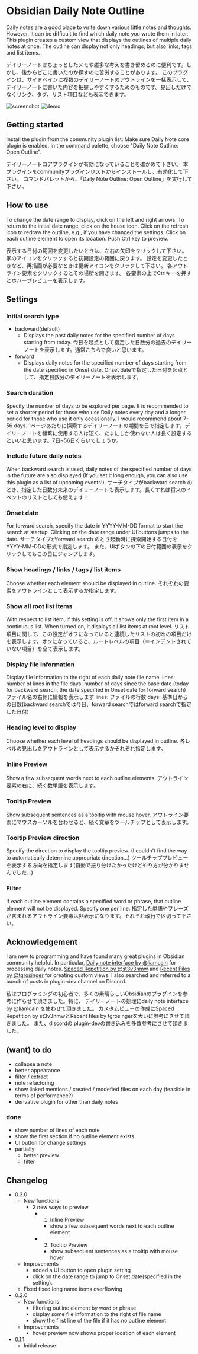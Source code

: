 # Obsidian Daily Note Outline
Daily notes are a good place to write down various little notes and thoughts. However, it can be difficult to find which daily note you wrote them in later.
This plugin creates a custom view that displays the outlines of multiple daily notes at once. The outline can display not only headings, but also links, tags and list items.

デイリーノートはちょっとしたメモや雑多な考えを書き留めるのに便利です。しかし、後からどこに書いたのか探すのに苦労することがあります。
このプラグインは、サイドペインに複数のデイリーノートのアウトラインを一括表示して、デイリーノートに書いた内容を把握しやすくするためのものです。見出しだけでなくリンク、タグ、リスト項目なども表示できます。

![screenshot](others/screenshot.png)
![demo](others/demo.gif)


## Getting started
Install the plugin from the community plugin list.
Make sure Daily Note core plugin is enabled.
In the command palette, choose "Daily Note Outline: Open Outline".

デイリーノートコアプラグインが有効になっていることを確かめて下さい。
本プラグインをcommunityプラグインリストからインストールし、有効化して下さい。
コマンドパレットから、「Daily Note Outline: Open Outline」を実行して下さい。

## How to use
To change the date range to display, click on the left and right arrows.
To return to the initial date range, click on the house icon.
Click on the refresh icon to redraw the outline, e.g., if you have changed the settings.
Click on each outline element to open its location.
Push Ctrl key to preview.

表示する日付の範囲を変更したいときは、左右の矢印をクリックして下さい。
家のアイコンをクリックすると初期設定の範囲に戻ります。
設定を変更したときなど、再描画が必要なときは更新アイコンをクリックして下さい。
各アウトライン要素をクリックするとその場所を開きます。
各要素の上でCtrlキーを押すとホバープレビューを表示します。

## Settings
### Initial search type
- backward(default)
	- Displays the past daily notes for the specified number of days starting from today.  今日を起点として指定した日数分の過去のデイリーノートを表示します。通常こちらで良いと思います。
- forward
	- Displays daily notes for the specified number of days starting from the date specified in Onset date. Onset dateで指定した日付を起点として、指定日数分のデイリーノートを表示します。
### Search duration
Specify the number of days to be explored per page. It is recommended to set a shorter period for those who use Daily notes every day and a longer period for those who use it only occasionally. I would recommend about 7-56 days.
1ページあたりに探索するデイリーノートの期間を日で指定します。デイリーノートを頻繁に使用する人は短く、たまにしか使わない人は長く設定するといいと思います。7日~56日くらいでしょうか。

### Include future daily notes
When backward search is used, daily notes of the specified number of days in the future are also displayed (If you set it long enough, you can also use this plugin as a list of upcoming events!).
サーチタイプがbackward search のとき、指定した日数分未来のデイリーノートも表示します。長くすれば将来のイベントのリストとしても使えます！

### Onset date
For forward search, specify the date in YYYY-MM-DD format to start the search at startup.
Clicking on the date range under UI buttons jumps to the date.
サーチタイプがforward search のとき起動時に探索開始する日付をYYYY-MM-DDの形式で指定します。
また、UIボタンの下の日付範囲の表示をクリックしてもこの日にジャンプします。

### Show headings / links / tags / list items 
Choose whether each element should be displayed in outline.
それぞれの要素をアウトラインとして表示するか指定します。

### Show all root list items
With respect to list item, if this setting is off, it shows only the first item in a continuous list. When turned on, it displays all list items at root level.
リスト項目に関して、この設定がオフになっていると連続したリストの初めの項目だけを表示します。オンになっていると、ルートレベルの項目（＝インデントされていない項目）を全て表示します。

### Display file information
Display file information to the right of each daily note file name.
lines: number of lines in the file
days: number of days since the base date (today for backward search, the date specified in Onset date for forward search)
ファイル名の右側に情報を表示します
lines: ファイルの行数
days: 基準日からの日数(backward searchでは今日、forward searchではforward searchで指定した日付)

### Heading level to display
Choose whether each level of headings should be displayed in outline.
各レベルの見出しをアウトラインとして表示するかそれぞれ指定します。

### Inline Preview
Show a few subsequent words next to each outline elements.
アウトライン要素の右に、続く数単語を表示します。

### Tooltip Preview
Show subsequent sentences as a tooltip with mouse hover.
アウトライン要素にマウスカーソルを合わせると、続く文章をツールチップとして表示します。

### Tooltip Preview direction
Specify the direction to display the tooltip preview.
(I couldn't find the way to automatically determine appropriate direction...)
ツールチッププレビューを表示する方向を指定します(自動で振り分けたかったけどやり方が分かりませんでした…)

### Filter
If each outline element contains a specified word or phrase, that outline element will not be displayed.
Specify one per line.
指定した単語やフレーズが含まれるアウトライン要素は非表示になります。それぞれ改行で区切って下さい。

## Acknowledgement
I am new to programming and have found many great plugins in Obsidian community helpful. In particular, 
[Daily note interface by @liamcain](https://github.com/liamcain/obsidian-daily-notes-interface) for processing daily notes.
[Spaced Repetition by @st3v3nmw](https://github.com/st3v3nmw/obsidian-spaced-repetition) and [Recent Files by @tgrosinger](https://github.com/tgrosinger/recent-files-obsidian) for creating custom views.
I also searched and referred to a bunch of posts in plugin-dev channel on Discord.

私はプログラミングの初心者で、多くの素晴らしいObsidianのプラグインを参考に作らせて頂きました。特に、
デイリーノートの処理にdaily note interface by @liamcain を使わせて頂きました。
カスタムビューの作成にSpaced Repetition by st3v3nmwとRecent files by tgrosingerを大いに参考にさせて頂きました。
また、discordの plugin-devの書き込みを多数参考にさせて頂きました。

## (want) to do
- collapse a note
- better appearance
- filter / extract
- note refactoring
- show linked mentions / created / modefied files on each day (feasible in terms of performance?)
- derivative plugin for other than daily notes

### done
- show number of lines of each note
- show the first section if no outline element exists
- UI button for change settings
- partially
	- better preview
	- filter

## Changelog
- 0.3.0
	- New functions
		- 2 new ways to preview
			- 1. Inline Preview
				- show a few subsequent words next to each outline element
			- 2. Tooltip Preview
				- show subsequent sentences as a tooltip with mouse hover
	- Improvements
		- added a UI button to open plugin setting
		- click on the date range to jump to Onset date(specified in the setting).
	- Fixed
		fixed long name items overflowing
- 0.2.0
	- New functions
		- filtering outline element by word or phrase
		- display some file information to the right of file name
		- show the first line of the file if it has no outline element
	- Improvements
		- hover preview now shows proper location of each element
- 0.1.1
	- Initial release.


